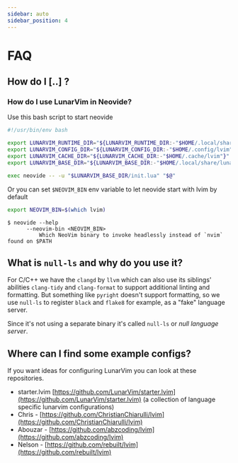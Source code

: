 ```yaml
---
sidebar: auto
sidebar_position: 4
---
```


# FAQ

## How do I [..] ?

### How do I use LunarVim in Neovide?

Use this bash script to start neovide

```bash
#!/usr/bin/env bash

export LUNARVIM_RUNTIME_DIR="${LUNARVIM_RUNTIME_DIR:-"$HOME/.local/share/lunarvim"}"
export LUNARVIM_CONFIG_DIR="${LUNARVIM_CONFIG_DIR:-"$HOME/.config/lvim"}"
export LUNARVIM_CACHE_DIR="${LUNARVIM_CACHE_DIR:-"$HOME/.cache/lvim"}"
export LUNARVIM_BASE_DIR="${LUNARVIM_BASE_DIR:-"$HOME/.local/share/lunarvim/lvim"}"

exec neovide -- -u "$LUNARVIM_BASE_DIR/init.lua" "$@"
```

Or you can set `$NEOVIM_BIN` env variable to let neovide start with lvim by default
```sh
export NEOVIM_BIN=$(which lvim)
```

```
$ neovide --help 
      --neovim-bin <NEOVIM_BIN>
          Which NeoVim binary to invoke headlessly instead of `nvim` found on $PATH
```

## What is `null-ls` and why do you use it?

For C/C++ we have the `clangd` by `llvm` which can also use its siblings' abilities `clang-tidy` and `clang-format` to support additional linting and formatting. But something like `pyright` doesn't support formatting, so we use `null-ls` to register `black` and `flake8` for example, as a "fake" language server.

Since it's not using a separate binary it's called `null-ls` or _null language server_.

## Where can I find some example configs?

If you want ideas for configuring LunarVim you can look at these repositories.

- starter.lvim [https://github.com/LunarVim/starter.lvim](https://github.com/LunarVim/starter.lvim) (a collection of language specific lunarvim configurations)
- Chris - [https://github.com/ChristianChiarulli/lvim](https://github.com/ChristianChiarulli/lvim)
- Abouzar - [https://github.com/abzcoding/lvim](https://github.com/abzcoding/lvim)
- Nelson - [https://github.com/rebuilt/lvim](https://github.com/rebuilt/lvim)
